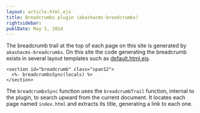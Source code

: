```yaml
---
layout: article.html.ejs
title: Breadcrumbs plugin (akashacms-breadcrumbs)
rightsidebar:
publDate: May 5, 2014
---
```


The breadcrumb trail at the top of each page on this site is generated by `akashacms-breadcrumbs`.  On this site the code generating the breadcrumb exists in several layout templates such as [default.html.ejs](https://github.com/robogeek/akashacms-website/blob/master/layouts/default.html.ejs).

    <section id="breadcrumb" class="span12">
      <%- breadcrumbsSync(locals) %>
    </section>

The `breadcrumbsSync` function uses the `breadcrumbTrail` function, internal to the plugin, to search upward from the current document.  It locates each page named `index.html` and extracts its title, generating a link to each one.
